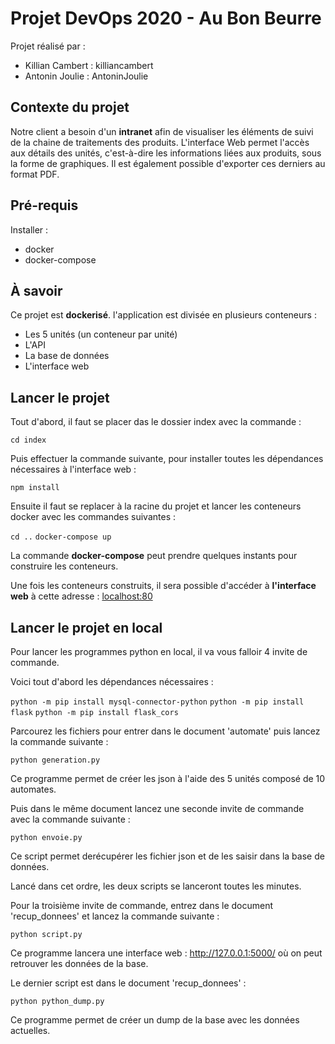 # Projet DevOps 2020 - Au Bon Beurre

Projet réalisé par :

- Killian Cambert : killiancambert
- Antonin Joulie : AntoninJoulie

## Contexte du projet

Notre client a besoin d'un **intranet** afin de visualiser les éléments de suivi de la chaine de traitements des produits.
L'interface Web permet l'accès aux détails des unités, c'est-à-dire les informations liées aux produits, sous la forme de graphiques.
Il est également possible d'exporter ces derniers au format PDF.

## Pré-requis

Installer : 

- docker
- docker-compose

## À savoir

Ce projet est **dockerisé**. l'application est divisée en plusieurs conteneurs :

- Les 5 unités (un conteneur par unité)
- L'API
- La base de données
- L'interface web

## Lancer le projet 

Tout d'abord, il faut se placer das le dossier index avec la commande :

`cd index`

Puis effectuer la commande suivante, pour installer toutes les dépendances nécessaires à l'interface web :

`npm install`

Ensuite il faut se replacer à la racine du projet et lancer les conteneurs docker avec les commandes suivantes :

`cd ..`
`docker-compose up`

La commande **docker-compose** peut prendre quelques instants pour construire les conteneurs.

Une fois les conteneurs construits, il sera possible d'accéder à **l'interface web** à cette adresse : [localhost:80](http://localhost:80)

## Lancer le projet en local

Pour lancer les programmes python en local, il va vous falloir 4 invite de commande.

Voici tout d'abord les dépendances nécessaires :

`python -m pip install mysql-connector-python`
`python -m pip install flask`
`python -m pip install flask_cors`

Parcourez les fichiers pour entrer dans le document 'automate' puis lancez la commande suivante :

`python generation.py`

Ce programme permet de créer les json à l'aide des 5 unités composé de 10 automates.

Puis dans le même document lancez une seconde invite de commande avec la commande suivante :

`python envoie.py`

Ce script permet derécupérer les fichier json et de les saisir dans la base de données.

Lancé dans cet ordre, les deux scripts se lanceront toutes les minutes.

Pour la troisième invite de commande, entrez dans le document 'recup_donnees' et lancez la commande suivante :

`python script.py`

Ce programme lancera une interface web : http://127.0.0.1:5000/ où on peut retrouver les données de la base.

Le dernier script est dans le document 'recup_donnees' :

`python python_dump.py`

Ce programme permet de créer un dump de la base avec les données actuelles.